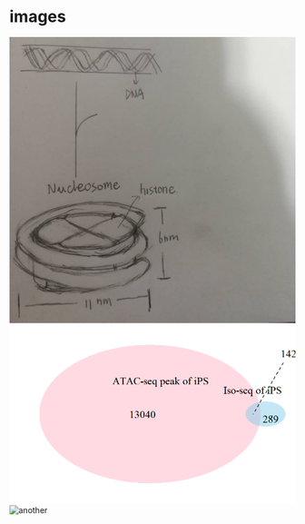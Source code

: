 # images
![haha](https://github.com/zrs120100/images/raw/master/test/11.jpg)
![test](https://github.com/zrs120100/images/raw/master/test/iPS_co_locate.png)
![another](https://github.com/WPI-Wulab/ISO_seq/raw/master/Studies/Barplot%20of%20read%20counts.jpeg)
